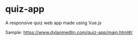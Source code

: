 # quiz-app

A responsive quiz web app made using Vue.js

Sample: https://www.dylanmedlin.com/quiz-app/main.html#/
